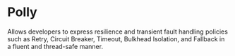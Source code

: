 # Polly

Allows developers to express resilience and transient fault handling policies such as Retry, Circuit Breaker, Timeout, Bulkhead Isolation, and Fallback in a fluent and thread-safe manner.
